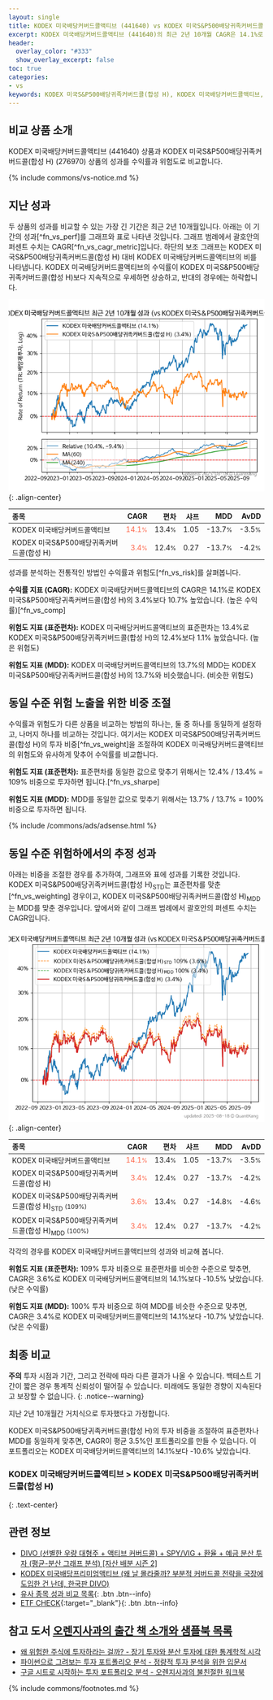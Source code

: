 ```yaml
---
layout: single
title: KODEX 미국배당커버드콜액티브 (441640) vs KODEX 미국S&P500배당귀족커버드콜(합성 H) (276970)
excerpt: KODEX 미국배당커버드콜액티브 (441640)의 최근 2년 10개월 CAGR은 14.1%로 KODEX 미국S&P500배당귀족커버드콜(합성 H) (276970)의 3.4%보다 10.7% 높았습니다.
header:
  overlay_color: "#333"
  show_overlay_excerpt: false
toc: true
categories:
- vs
keywords: KODEX 미국S&P500배당귀족커버드콜(합성 H), KODEX 미국배당커버드콜액티브, KODEX 미국배당커버드콜액티브 KODEX 미국S&P500배당귀족커버드콜(합성 H) 비교, 441640, 276970, 441640 441640 비교
---
```


## 비교 상품 소개


KODEX 미국배당커버드콜액티브 (441640) 상품과 KODEX 미국S&P500배당귀족커버드콜(합성 H) (276970) 상품의 성과를 수익률과 위험도로 비교합니다.





{% include commons/vs-notice.md %}

## 지난 성과

두 상품의 성과를 비교할 수 있는 가장 긴 기간은 최근 2년 10개월입니다. 아래는 이 기간의 성과[^fn_vs_perf]를 그래프와 표로 나타낸 것입니다.
그래프 범례에서 괄호안의 퍼센트 수치는 CAGR[^fn_vs_cagr_metric]입니다.
하단의 보조 그래프는 KODEX 미국S&P500배당귀족커버드콜(합성 H) 대비 KODEX 미국배당커버드콜액티브의 비를 나타냅니다.
KODEX 미국배당커버드콜액티브의 수익률이 KODEX 미국S&P500배당귀족커버드콜(합성 H)보다 지속적으로 우세하면 상승하고, 반대의 경우에는 하락합니다.

![KODEX 미국배당커버드콜액티브](/vs/images/441640-vs-276970_dual.png){: .align-center}

| **종목** | **CAGR** | **편차** | **샤프** | **MDD** | **AvDD** |
| :------------ | ------: | -----------: | -------: | ------: | -------: |
| KODEX 미국배당커버드콜액티브 | <span style="color: tomato">14.1<small>%</small></span> | 13.4<small>%</small> | 1.05 | -13.7<small>%</small> | -3.5<small>%</small> |
| KODEX 미국S&P500배당귀족커버드콜(합성 H) | <span style="color: tomato">3.4<small>%</small></span> | 12.4<small>%</small> | 0.27 | -13.7<small>%</small> | -4.2<small>%</small> |

<!-- more -->


성과를 분석하는 전통적인 방법인 수익률과 위험도[^fn_vs_risk]를 살펴봅니다.

**수익률 지표 (CAGR):** KODEX 미국배당커버드콜액티브의 CAGR은 14.1%로 KODEX 미국S&P500배당귀족커버드콜(합성 H)의 3.4%보다 10.7% 높았습니다. (높은 수익률)[^fn_vs_comp]

**위험도 지표 (표준편차):** KODEX 미국배당커버드콜액티브의 표준편차는 13.4%로 KODEX 미국S&P500배당귀족커버드콜(합성 H)의 12.4%보다 1.1% 높았습니다. (높은 위험도)

**위험도 지표 (MDD):** KODEX 미국배당커버드콜액티브의 13.7%의 MDD는 KODEX 미국S&P500배당귀족커버드콜(합성 H)의 13.7%와 비슷했습니다. (비슷한 위험도)



## 동일 수준 위험 노출을 위한 비중 조절

수익률과 위험도가 다른 상품을 비교하는 방법의 하나는, 둘 중 하나를 동일하게 설정하고, 나머지 하나를 비교하는 것입니다.
여기서는 KODEX 미국S&P500배당귀족커버드콜(합성 H)의 투자 비중[^fn_vs_weight]을 조절하여 KODEX 미국배당커버드콜액티브의 위험도와 유사하게 맞추어 수익률를 비교합니다.

**위험도 지표 (표준편차):** 표준편차를 동일한 값으로 맞추기 위해서는 12.4% / 13.4% = 109% 비중으로 투자하면 됩니다.[^fn_vs_sharpe]

**위험도 지표 (MDD):** MDD를 동일한 값으로 맞추기 위해서는 13.7% / 13.7% = 100% 비중으로 투자하면 됩니다.


{% include /commons/ads/adsense.html %}



## 동일 수준 위험하에서의 추정 성과

아래는 비중을 조절한 경우를 추가하여, 그래프와 표에 성과를 기록한 것입니다.
KODEX 미국S&P500배당귀족커버드콜(합성 H)<sub>STD</sub>는 표준편차를 맞춘[^fn_vs_weighting] 경우이고, KODEX 미국S&P500배당귀족커버드콜(합성 H)<sub>MDD</sub>는 MDD를 맞춘 경우입니다.
앞에서와 같이 그래프 범례에서 괄호안의 퍼센트 수치는 CAGR입니다.


![KODEX 미국배당커버드콜액티브](/vs/images/441640-vs-276970.png){: .align-center}



| **종목** | **CAGR** | **편차** | **샤프** | **MDD** | **AvDD** |
| :------------ | ------: | -----------: | -------: | ------: | -------: |
| KODEX 미국배당커버드콜액티브 | <span style="color: tomato">14.1<small>%</small></span> | 13.4<small>%</small> | 1.05 | -13.7<small>%</small> | -3.5<small>%</small> |
| KODEX 미국S&P500배당귀족커버드콜(합성 H) | <span style="color: tomato">3.4<small>%</small></span> | 12.4<small>%</small> | 0.27 | -13.7<small>%</small> | -4.2<small>%</small> |
| KODEX 미국S&P500배당귀족커버드콜(합성 H)<sub>STD</sub> <small>(109%)</small> | <span style="color: tomato">3.6<small>%</small></span> | 13.4<small>%</small> | 0.27 | -14.8<small>%</small> | -4.6<small>%</small> |
| KODEX 미국S&P500배당귀족커버드콜(합성 H)<sub>MDD</sub> <small>(100%)</small> | <span style="color: tomato">3.4<small>%</small></span> | 12.4<small>%</small> | 0.27 | -13.7<small>%</small> | -4.2<small>%</small> |



각각의 경우를 KODEX 미국배당커버드콜액티브의 성과와 비교해 봅니다.

**위험도 지표 (표준편차):** 109% 투자 비중으로 표준편차를 비슷한 수준으로 맞추면, CAGR은 3.6%로 KODEX 미국배당커버드콜액티브의 14.1%보다 -10.5% 낮았습니다. (낮은 수익률)

**위험도 지표 (MDD):** 100% 투자 비중으로 하여 MDD를 비슷한 수준으로 맞추면, CAGR은 3.4%로 KODEX 미국배당커버드콜액티브의 14.1%보다 -10.7% 낮았습니다. (낮은 수익률)




## 최종 비교

**주의** 투자 시점과 기간, 그리고 전략에 따라 다른 결과가 나올 수 있습니다. 백테스트 기간이 짧은 경우 통계적 신뢰성이 떨어질 수 있습니다. 미래에도 동일한 경향이 지속된다고 보장할 수 없습니다.
{: .notice--warning}

지난 2년 10개월간 거치식으로 투자했다고 가정합니다.

KODEX 미국S&P500배당귀족커버드콜(합성 H)의 투자 비중을 조절하여 표준편차나 MDD를 동일하게 맞추면, CAGR이 평균 3.5%인 포트폴리오를 만들 수 있습니다.
이 포트폴리오는 KODEX 미국배당커버드콜액티브의 14.1%보다 -10.6% 낮았습니다.

### KODEX 미국배당커버드콜액티브 &gt; KODEX 미국S&P500배당귀족커버드콜(합성 H)
{: .text-center}


## 관련 정보

- [DIVO (선별한 우량 대형주 + 액티브 커버드콜) + SPY/VIG + 환율 + 예금 분산 투자 (평균-분산 그래프 분석) [자산 배분 시즌 2]](https://m.blog.naver.com/onuri2005/223931263706)
- [KODEX 미국배당프리미엄액티브 (왜 날 몰라줄까? 부분적 커버드콜 전략을 국장에 도입한 건 난데, 한국판 DIVO)](https://kongdori.tistory.com/257)
- [유사 종목 성과 비교 목록](/vs/){: .btn .btn--info}
- [ETF CHECK](https://www.etfcheck.co.kr/mobile/etpitem/276970/compare?compCode%5B%5D=441640){:target="_blank"}{: .btn .btn--info}


## 참고 도서 [오렌지사과의 출간 책 소개와 샘플북 목록](https://kongdori.tistory.com/691)

- [왜 위험한 주식에 투자하라는 걸까? - 장기 투자와 분산 투자에 대한 통계학적 시각](https://kongdori.tistory.com/421)
- [파이썬으로 그려보는 투자 포트폴리오 분석  - 정량적 투자 분석을 위한 입문서](https://kongdori.tistory.com/643)
- [구글 시트로 시작하는 투자 포트폴리오 분석 - 오렌지사과의 불친절한 워크북](https://kongdori.tistory.com/449)

{% include commons/footnotes.md %}